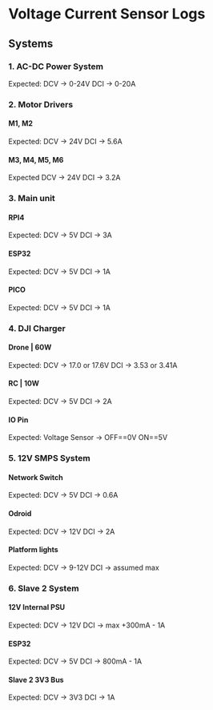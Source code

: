 # Voltage Current Sensor Logs

## Systems
### 1. AC-DC Power System
Expected:
  DCV -> 0-24V
  DCI -> 0-20A

### 2. Motor Drivers

#### M1, M2
Expected:
  DCV -> 24V
  DCI -> 5.6A
  
#### M3, M4, M5, M6
Expected
  DCV -> 24V
  DCI -> 3.2A

### 3. Main unit
#### RPI4
Expected:
  DCV -> 5V
  DCI -> 3A

#### ESP32
Expected:
  DCV -> 5V
  DCI -> 1A

#### PICO
Expected:
  DCV -> 5V
  DCI -> 1A

### 4. DJI Charger
#### Drone | 60W
Expected:
  DCV -> 17.0 or 17.6V
  DCI -> 3.53 or 3.41A

#### RC | 10W
Expected:
  DCV -> 5V
  DCI -> 2A

#### IO Pin 
Expected:
  Voltage Sensor -> OFF==0V ON==5V

### 5. 12V SMPS System
#### Network Switch
Expected:
  DCV -> 5V
  DCI -> 0.6A

#### Odroid
Expected:
  DCV -> 12V
  DCI -> 2A

#### Platform lights
Expected:
  DCV -> 9-12V
  DCI -> assumed max

### 6. Slave 2 System
#### 12V Internal PSU 
Expected:
  DCV -> 12V
  DCI -> max +300mA - 1A

#### ESP32
Expected:
  DCV -> 5V
  DCI -> 800mA - 1A

#### Slave 2 3V3 Bus
Expected:
  DCV -> 3V3
  DCI -> 1A


